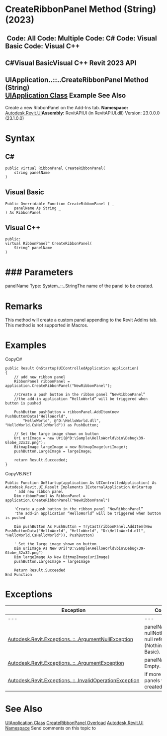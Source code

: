 # CreateRibbonPanel Method (String) (2023)

﻿
 Code: All Code: Multiple Code: C# Code: Visual Basic Code: Visual C++   
---  
C#Visual BasicVisual C++
Revit 2023 API  
---  
UIApplication..::..CreateRibbonPanel Method (String)  
[UIApplication Class](51ca80e2-3e5f-7dd2-9d95-f210950c72ae.md "UIApplication Class") Example See Also  
---  
Create a new RibbonPanel on the Add-Ins tab. 
**Namespace:** [Autodesk.Revit.UI](e86fd90a-8957-02a6-da7f-ced248966e3e.md "Autodesk.Revit.UI Namespace")**Assembly:** RevitAPIUI (in RevitAPIUI.dll) Version: 23.0.0.0 (23.1.0.0)
# Syntax
C#  
---  
```text
public virtual RibbonPanel CreateRibbonPanel(
	string panelName
)
```
  
Visual Basic  
---  
```text
Public Overridable Function CreateRibbonPanel ( _
	panelName As String _
) As RibbonPanel
```
  
Visual C++  
---  
```text
public:
virtual RibbonPanel^ CreateRibbonPanel(
	String^ panelName
)
```
  
# ### Parameters
panelName
    Type: System..::..StringThe name of the panel to be created.
# Remarks
This method will create a custom panel appending to the Revit AddIns tab. This method is not supported in Macros. 
# Examples
CopyC#
```text
public Result OnStartup(UIControlledApplication application)
{
    // add new ribbon panel
    RibbonPanel ribbonPanel = application.CreateRibbonPanel("NewRibbonPanel");

    //Create a push button in the ribbon panel “NewRibbonPanel”
    //the add-in application “HelloWorld” will be triggered when button is pushed

    PushButton pushButton = ribbonPanel.AddItem(new PushButtonData("HelloWorld", 
        "HelloWorld", @"D:\HelloWorld.dll", "HelloWorld.CsHelloWorld")) as PushButton;

    // Set the large image shown on button
    Uri uriImage = new Uri(@"D:\Sample\HelloWorld\bin\Debug\39-Globe_32x32.png");
    BitmapImage largeImage = new BitmapImage(uriImage);
    pushButton.LargeImage = largeImage;

    return Result.Succeeded;
}
```

CopyVB.NET
```text
Public Function OnStartup(application As UIControlledApplication) As Autodesk.Revit.UI.Result Implements IExternalApplication.OnStartup
    ' add new ribbon panel
    Dim ribbonPanel As RibbonPanel = application.CreateRibbonPanel("NewRibbonPanel")

    'Create a push button in the ribbon panel “NewRibbonPanel”
    'the add-in application “HelloWorld” will be triggered when button is pushed

    Dim pushButton As PushButton = TryCast(ribbonPanel.AddItem(New PushButtonData("HelloWorld", "HelloWorld", "D:\HelloWorld.dll", "HelloWorld.CsHelloWorld")), PushButton)

    ' Set the large image shown on button
    Dim uriImage As New Uri("D:\Sample\HelloWorld\bin\Debug\39-Globe_32x32.png")
    Dim largeImage As New BitmapImage(uriImage)
    pushButton.LargeImage = largeImage

    Return Result.Succeeded
End Function
```

# Exceptions
| Exception | Condition |
| --- | --- |
| --- | --- |
| [Autodesk.Revit.Exceptions..::..ArgumentNullException](631e1424-60f4-929b-4e52-dda9dcd26316.md "ArgumentNullException Class") | panelName is nullNothingnullptra null reference (Nothing in Visual Basic). |
| [Autodesk.Revit.Exceptions..::..ArgumentException](2e6e4206-97a8-dd4b-df5d-4269f4bb6088.md "ArgumentException Class") | panelName is Empty. |
| [Autodesk.Revit.Exceptions..::..InvalidOperationException](9e715f03-3884-e539-4dd6-8d7545733adc.md "InvalidOperationException Class") | If more than 100 panels were created. |

# See Also
[UIApplication Class](51ca80e2-3e5f-7dd2-9d95-f210950c72ae.md "UIApplication Class")
[CreateRibbonPanel Overload](f10d6cf3-0e12-ccaa-e368-e32eef3ec088.md "CreateRibbonPanel Method")
[Autodesk.Revit.UI Namespace](e86fd90a-8957-02a6-da7f-ced248966e3e.md "Autodesk.Revit.UI Namespace")
Send comments on this topic to 